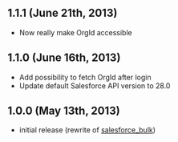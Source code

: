 ## 1.1.1 (June 21th, 2013)

- Now really make OrgId accessible

## 1.1.0 (June 16th, 2013)

- Add possibility to fetch OrgId after login
- Update default Salesforce API version to 28.0

## 1.0.0 (May 13th, 2013)

- initial release (rewrite of [salesforce_bulk](https://github.com/jorgevaldivia/salesforce_bulk))
